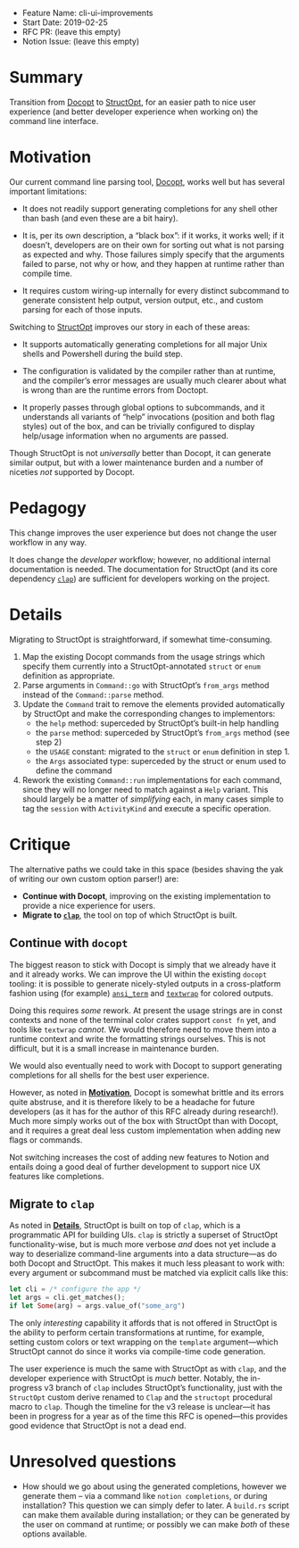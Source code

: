 - Feature Name: cli-ui-improvements
- Start Date: 2019-02-25
- RFC PR: (leave this empty)
- Notion Issue: (leave this empty)

# Summary
[summary]: #summary

Transition from [Docopt] to [StructOpt], for an easier path to nice user experience (and better developer experience when working on) the command line interface.

[Docopt]: https://docs.rs/docopt/1.0.2/docopt/
[StructOpt]: https://docs.rs/structopt/0.2.14/structopt/

# Motivation
[motivation]: #motivation

Our current command line parsing tool, [Docopt], works well but has several important limitations:

- It does not readily support generating completions for any shell other than bash (and even these are a bit hairy).

- It is, per its own description, a “black box”: if it works, it works well; if it doesn’t, developers are on their own for sorting out what is not parsing as expected and why. Those failures simply specify that the arguments failed to parse, not why or how, and they happen at runtime rather than compile time.

- It requires custom wiring-up internally for every distinct subcommand to generate consistent help output, version output, etc., and custom parsing for each of those inputs.

Switching to [StructOpt] improves our story in each of these areas:

- It supports automatically generating completions for all major Unix shells and Powershell during the build step.

- The configuration is validated by the compiler rather than at runtime, and the compiler’s error messages are usually much clearer about what is wrong than are the runtime errors from Doctopt.

- It properly passes through global options to subcommands, and it understands all variants of “help” invocations (position and both flag styles) out of the box, and can be trivially configured to display help/usage information when no arguments are passed.

Though StructOpt is not *universally* better than Docopt, it can generate similar output, but with a lower maintenance burden and a number of niceties *not* supported by Docopt.

# Pedagogy
[pedagogy]: #pedagogy

This change improves the user experience but does not change the user workflow in any way.

It does change the *developer* workflow; however, no additional internal documentation is needed. The documentation for StructOpt (and its core dependency [`clap`]) are sufficient for developers working on the project.

[`clap`]: https://docs.rs/clap/2.32.0/clap/

# Details
[details]: #details

Migrating to StructOpt is straightforward, if somewhat time-consuming. 

1. Map the existing Docopt commands from the usage strings which specify them currently into a StructOpt-annotated `struct` or `enum` definition as appropriate.
2. Parse arguments in `Command::go` with StructOpt’s `from_args` method instead of the `Command::parse` method.
3. Update the `Command` trait to remove the elements provided automatically by StructOpt and make the corresponding changes to implementors:
	- the `help` method: superceded by StructOpt’s built-in help handling
	- the `parse` method: superceded by StructOpt’s `from_args` method (see step 2)
	- the `USAGE` constant: migrated to the `struct` or `enum` definition in step 1.
	- the `Args` associated type: superceded by the struct or enum used to define the command
4. Rework the existing `Command::run` implementations for each command, since they will no longer need to match against a `Help` variant. This should largely be a matter of *simplifying* each, in many cases simple to tag the `session` with `ActivityKind` and execute a specific operation.

# Critique
[critique]: #critique

The alternative paths we could take in this space (besides shaving the yak of writing our own custom option parser!) are:

- <b>Continue with Docopt</b>, improving on the existing implementation to provide a nice experience for users.
- <b>Migrate to [`clap`]</b>, the tool on top of which StructOpt is built.

## Continue with `docopt`

The biggest reason to stick with Docopt is simply that we already have it and it already works. We can improve the UI within the existing `docopt` tooling: it is possible to generate nicely-styled outputs in a cross-platform fashion using (for example) [`ansi_term`][ansi_term] and [`textwrap`][textwrap] for colored outputs.

[ansi_term]: https://docs.rs/ansi_term/0.11.0/ansi_term/
[textwrap]: https://docs.rs/textwrap/0.11.0/textwrap/index.html

Doing this requires *some* rework. At present the usage strings are in const contexts and none of the terminal color crates support `const fn` yet, and tools like `textwrap` *cannot*. We would therefore need to move them into a runtime context and write the formatting strings ourselves. This is not difficult, but it is a small increase in maintenance burden.

We would also eventually need to work with Docopt to support generating completions for all shells for the best user experience.

However, as noted in [<b>Motivation</b>](#motivation), Docopt is somewhat brittle and its errors quite abstruse, and it is therefore likely to be a headache for future developers (as it has for the author of this RFC already during research!). Much more simply works out of the box with StructOpt than with Docopt, and it requires a great deal less custom implementation when adding new flags or commands.

Not switching increases the cost of adding new features to Notion and entails doing a good deal of further development to support nice UX features like completions.

## Migrate to `clap`

As noted in [<b>Details</b>](#details), StructOpt is built on top of `clap`, which is a programmatic API for building UIs. `clap` is strictly a superset of StructOpt functionality-wise, but is much more verbose *and* does not yet include a way to deserialize command-line arguments into a data structure—as do both Docopt and StructOpt. This makes it much less pleasant to work with: every argument or subcommand must be matched via explicit calls like this:

```rust
let cli = /* configure the app */
let args = cli.get_matches();
if let Some(arg) = args.value_of("some_arg")
```

The only *interesting* capability it affords that is not offered in StructOpt is the ability to perform certain transformations at runtime, for example, setting custom colors or text wrapping on the `template` argument—which StructOpt cannot do since it works via compile-time code generation.

The user experience is much the same with StructOpt as with `clap`, and the developer experience with StructOpt is *much* better. Notably, the in-progress v3 branch of `clap` includes StructOpt’s functionality, just with the `StructOpt` custom derive renamed to `Clap` and the `structopt` procedural macro to `clap`. Though the timeline for the v3 release is unclear—it has been in progress for a year as of the time this RFC is opened—this provides good evidence that StructOpt is not a dead end.

# Unresolved questions
[unresolved]: #unresolved-questions

- How should we go about using the generated completions, however we generate them – via a command like `notion completions`, or during installation? This question we can simply defer to later. A `build.rs` script can make them available during installation; or they can be generated by the user on command at runtime; or possibly we can make *both* of these options available.